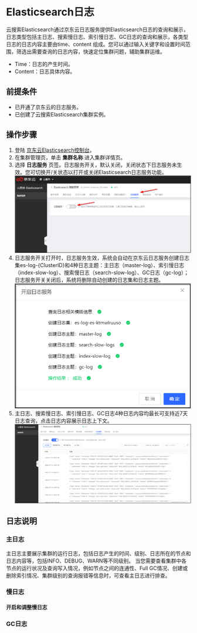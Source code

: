 # Elasticsearch日志
云搜索Elasticsearch通过京东云日志服务提供Elasticsearch日志的查询和展示，日志类型包括主日志、搜索慢日志、索引慢日志、GC日志的查询和展示，各类型日志的日志内容主要由time、content 组成。您可以通过输入关键字和设置时间范围，筛选出需要查询的日志内容，快速定位集群问题，辅助集群运维。</br>

- Time：日志的产生时间。</br>
- Content：日志具体内容。</br>

## 前提条件
- 已开通了京东云的日志服务。</br>
- 已创建了云搜索Elasticsearch集群实例。</br>

## 操作步骤
1. 登陆 [京东云Elasticsearch控制台](https://es-console.jdcloud.com/clusters)。</br>
2. 在集群管理页，单击 **集群名称** 进入集群详情页。 </br>
3. 选择 **日志服务** 页签。日志服务开关，默认关闭，关闭状态下日志服务未生效。您可切换开/关状态以打开或关闭Elasticsearch日志服务功能。</br>
![ES_Logging_On](../../../../image/Elasticsearch/Logging/ES_Logging_On.png)</br>
4. 日志服务开关打开时，日志服务生效，系统会自动在京东云日志服务创建日志集es-log-{ClusterID}和4种日志主题：主日志（master-log）、索引慢日志（index-slow-log）、搜索慢日志（search-slow-log）、GC日志（gc-log）；日志服务开关关闭后，系统将删除自动创建的日志集和日志主题。</br>
![ES_Logging_On_1](../../../../image/Elasticsearch/Logging/ES_Logging_On_1.png)</br>
5. 主日志、搜索慢日志、索引慢日志、GC日志4种日志内容均最长可支持近7天日志查询，点击日志内容展示日志上下文。</br>
![ES_Logging](../../../../image/Elasticsearch/Logging/ES_Logging.png)</br>

## 日志说明

### 主日志
主日志主要展示集群的运行日志，包括日志产生的时间、级别、日志所在的节点和日志内容等，包括INFO、DEBUG、WARN等不同级别。
当您需要查看集群中各节点的运行状况及查询写入情况，例如节点之间的连通性、Full GC情况、创建或删除索引情况、集群级别的查询报错等信息时，可查看主日志进行排查。

### 慢日志
#### 开启和调整慢日志


### GC日志


